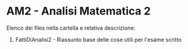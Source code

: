 # AM2 - Analisi Matematica 2
Elenco dei files nella cartella e relativa descrizione:

1) FattiDiAnalisi2 - Riassunto base delle cose utili per l'esame scritto
